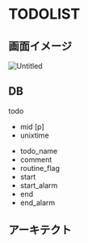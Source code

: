 # TODOLIST

## 画面イメージ
![Untitled](https://user-images.githubusercontent.com/22611735/126231053-ef22a400-8a6a-4236-89c0-fbe5bc5bec66.jpg)

## DB
todo
- mid [p]
- unixtime <p>
- todo_name
- comment
- routine_flag
- start
- start_alarm
- end
- end_alarm

## アーキテクト
